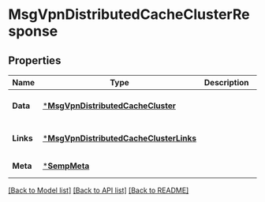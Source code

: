 # MsgVpnDistributedCacheClusterResponse

## Properties
Name | Type | Description | Notes
------------ | ------------- | ------------- | -------------
**Data** | [***MsgVpnDistributedCacheCluster**](MsgVpnDistributedCacheCluster.md) |  | [optional] [default to null]
**Links** | [***MsgVpnDistributedCacheClusterLinks**](MsgVpnDistributedCacheClusterLinks.md) |  | [optional] [default to null]
**Meta** | [***SempMeta**](SempMeta.md) |  | [default to null]

[[Back to Model list]](../README.md#documentation-for-models) [[Back to API list]](../README.md#documentation-for-api-endpoints) [[Back to README]](../README.md)


